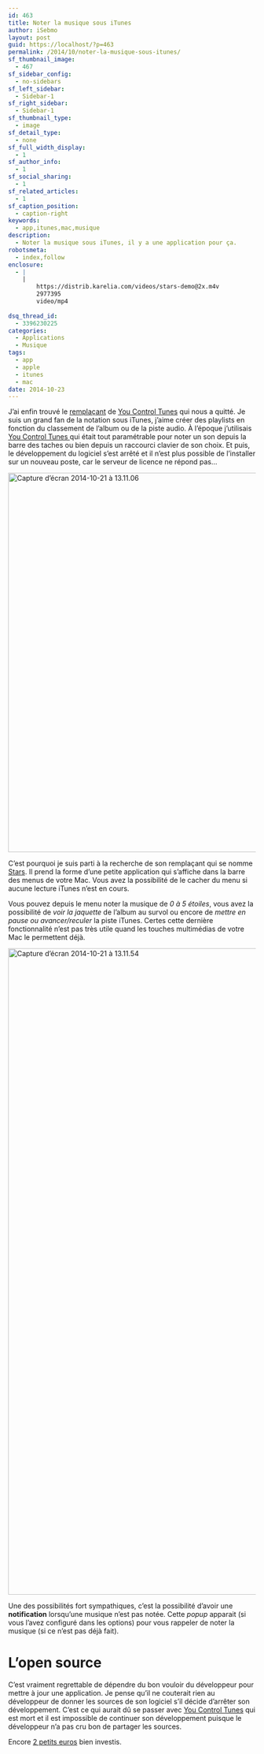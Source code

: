 ```yaml
---
id: 463
title: Noter la musique sous iTunes
author: iSebmo
layout: post
guid: https://localhost/?p=463
permalink: /2014/10/noter-la-musique-sous-itunes/
sf_thumbnail_image:
  - 467
sf_sidebar_config:
  - no-sidebars
sf_left_sidebar:
  - Sidebar-1
sf_right_sidebar:
  - Sidebar-1
sf_thumbnail_type:
  - image
sf_detail_type:
  - none
sf_full_width_display:
  - 1
sf_author_info:
  - 1
sf_social_sharing:
  - 1
sf_related_articles:
  - 1
sf_caption_position:
  - caption-right
keywords:
  - app,itunes,mac,musique
description:
  - Noter la musique sous iTunes, il y a une application pour ça.
robotsmeta:
  - index,follow
enclosure:
  - |
    |
        https://distrib.karelia.com/videos/stars-demo@2x.m4v
        2977395
        video/mp4
        
dsq_thread_id:
  - 3396230225
categories:
  - Applications
  - Musique
tags:
  - app
  - apple
  - itunes
  - mac
date: 2014-10-23
---
```

J’ai enfin trouvé le [remplaçant][1] de [You Control Tunes][2] qui nous a quitté. Je suis un grand fan de la notation sous iTunes, j’aime créer des playlists en fonction du classement de l’album ou de la piste audio. À l’époque j’utilisais [You Control Tunes ][2]qui était tout paramétrable pour noter un son depuis la barre des taches ou bien depuis un raccourci clavier de son choix. Et puis, le développement du logiciel s’est arrêté et il n’est plus possible de l’installer sur un nouveau poste, car le serveur de licence ne répond pas…

[<img class="aligncenter size-full wp-image-466" src="https://s3.eu-central-1.amazonaws.com/tfada/Capture-d’écran-2014-10-21-à-13.11.06.png" alt="Capture d’écran 2014-10-21 à 13.11.06" width="2226" height="770" />][3]

C’est pourquoi je suis parti à la recherche de son remplaçant qui se nomme [Stars][1]. Il prend la forme d’une petite application qui s’affiche dans la barre des menus de votre Mac. Vous avez la possibilité de le cacher du menu si aucune lecture iTunes n’est en cours.

Vous pouvez depuis le menu noter la musique de *0 à 5 étoiles*, vous avez la possibilité de *voir la jaquette* de l’album au survol ou encore de *mettre en pause ou avancer/reculer* la piste iTunes. Certes cette dernière fonctionnalité n’est pas très utile quand les touches multimédias de votre Mac le permettent déjà.

[<img class="aligncenter size-full wp-image-465" src="https://s3.eu-central-1.amazonaws.com/tfada/Capture-d’écran-2014-10-21-à-13.11.54.png" alt="Capture d’écran 2014-10-21 à 13.11.54" width="984" height="1312" />][4]

Une des possibilités fort sympathiques, c’est la possibilité d’avoir une **notification** lorsqu’une musique n’est pas notée. Cette *popup* apparait (si vous l’avez configuré dans les options) pour vous rappeler de noter la musique (si ce n’est pas déjà fait).

# L’open source

C’est vraiment regrettable de dépendre du bon vouloir du développeur pour mettre à jour une application. Je pense qu’il ne couterait rien au développeur de donner les sources de son logiciel s’il décide d’arrêter son développement. C’est ce qui aurait dû se passer avec [You Control Tunes][2] qui est mort et il est impossible de continuer son développement puisque le développeur n’a pas cru bon de partager les sources.

Encore [2 petits euros][1] bien investis.

 [1]: https://itunes.apple.com/us/app/stars-by-karelia/id926319434?ls=1&mt=12
 [2]: https://www.macupdate.com/app/mac/15802/you-control:-tunes
 [3]: https://s3.eu-central-1.amazonaws.com/tfada/Capture-d’écran-2014-10-21-à-13.11.06.png
 [4]: https://s3.eu-central-1.amazonaws.com/tfada/Capture-d’écran-2014-10-21-à-13.11.54.png